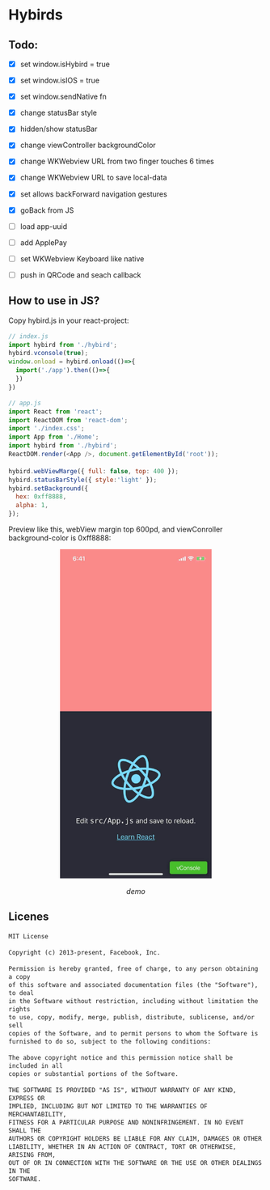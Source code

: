 # Hybirds

## Todo:

- [x] set window.isHybird = true
- [x] set window.isIOS = true
- [x] set window.sendNative fn
- [x] change statusBar style
- [x] hidden/show statusBar
- [x] change viewController backgroundColor
- [x] change WKWebview URL from two finger touches 6 times
- [x] change WKWebview URL to save local-data
- [x] set allows backForward navigation gestures
- [x] goBack from JS
- [ ] load app-uuid
- [ ] add ApplePay
- [ ] set WKWebview Keyboard like native
- [ ] push in QRCode and seach callback


## How to use in JS?

Copy hybird.js in your react-project:

```js
// index.js
import hybird from './hybird';
hybird.vconsole(true);
window.onload = hybird.onload(()=>{
  import('./app').then(()=>{
  })
})
```

```js
// app.js
import React from 'react';
import ReactDOM from 'react-dom';
import './index.css';
import App from './Home';
import hybird from './hybird';
ReactDOM.render(<App />, document.getElementById('root'));

hybird.webViewMarge({ full: false, top: 400 });
hybird.statusBarStyle({ style:'light' });
hybird.setBackground({
  hex: 0xff8888,
  alpha: 1,
});
```
Preview like this, webView margin top 600pd, and viewConroller background-color is 0xff8888:

<p align="center">
    <img src=".imgs/preview.jpg" alt="Sample"  width="300" >
    <p align="center">
        <em>demo</em>
    </p>
</p>


## Licenes

```
MIT License

Copyright (c) 2013-present, Facebook, Inc.

Permission is hereby granted, free of charge, to any person obtaining a copy
of this software and associated documentation files (the "Software"), to deal
in the Software without restriction, including without limitation the rights
to use, copy, modify, merge, publish, distribute, sublicense, and/or sell
copies of the Software, and to permit persons to whom the Software is
furnished to do so, subject to the following conditions:

The above copyright notice and this permission notice shall be included in all
copies or substantial portions of the Software.

THE SOFTWARE IS PROVIDED "AS IS", WITHOUT WARRANTY OF ANY KIND, EXPRESS OR
IMPLIED, INCLUDING BUT NOT LIMITED TO THE WARRANTIES OF MERCHANTABILITY,
FITNESS FOR A PARTICULAR PURPOSE AND NONINFRINGEMENT. IN NO EVENT SHALL THE
AUTHORS OR COPYRIGHT HOLDERS BE LIABLE FOR ANY CLAIM, DAMAGES OR OTHER
LIABILITY, WHETHER IN AN ACTION OF CONTRACT, TORT OR OTHERWISE, ARISING FROM,
OUT OF OR IN CONNECTION WITH THE SOFTWARE OR THE USE OR OTHER DEALINGS IN THE
SOFTWARE.
```
